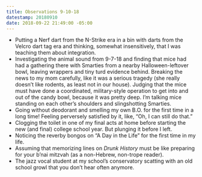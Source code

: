 ```yaml
---
title: Observations 9-10-18
datestamp: 20180910
date: 2018-09-22 21:49:00 -05:00
---
```


- Putting a Nerf dart from the N-Strike era in a bin with darts from the Velcro dart tag era and thinking, somewhat insensitively, that I was teaching them about integration.
- Investigating the animal sound from 9-7-18 and finding that mice had had a gathering there with Smarties from a nearby Halloween-leftover bowl, leaving wrappers and tiny turd evidence behind. Breaking the news to my mom carefully, like it was a serious tragedy (she really doesn’t like rodents, as least not in our house). Judging that the mice must have done a coordinated, military-style operation to get into and out of the candy bowl, because it was pretty deep. I’m talking mice standing on each other’s shoulders and slingshotting Smarties.
- Going without deodorant and smelling my own B.O. for the first time in a long time! Feeling perversely satisfied by it, like, “Oh, I can still do that.”
- Clogging the toilet in one of my final acts at home before starting the new (and final) college school year. But plunging it before I left.
- Noticing the reverby bongos on “A Day in the Life” for the first time in my life.
- Assuming that memorizing lines on *Drunk History* must be like preparing for your b’nai mitzvah (as a non-Hebrew, non-trope reader).
- The jazz vocal student at my school’s conservatory scatting with an old school growl that you don’t hear often anymore.
